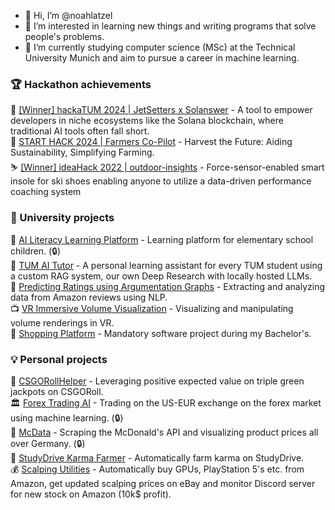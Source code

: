 - 👋 Hi, I’m @noahlatzel
- 👀 I’m interested in learning new things and writing programs that solve people's problems.
- 🌱 I’m currently studying computer science (MSc) at the Technical University Munich and aim to pursue a career in machine learning.


### 🏆 Hackathon achievements
🤖 [[Winner] hackaTUM 2024 | JetSetters x Solanswer](https://github.com/shumancheng/JetSetters) - A tool to empower developers in niche ecosystems like the Solana blockchain, where traditional AI tools often fall short.\
🌾 [START HACK 2024 | Farmers Co-Pilot](https://github.com/noahlatzel/start-hack24) - Harvest the Future: Aiding Sustainability, Simplifying Farming.\
⛷️ [[Winner] ideaHack 2022 | outdoor-insights](https://github.com/Mahir-Isikli/outdoor-insights) - Force-sensor-enabled smart insole for ski shoes enabling anyone to utilize a data-driven performance coaching system


### 📖 University projects
🧒 [AI Literacy Learning Platform](https://github.com/noahlatzel/AI_Literacy_Course) - Learning platform for elementary school children. (🔒)\
🤖 [TUM AI Tutor](https://github.com/SimonBless/TUM-AI-Tutor) - A personal learning assistant for every TUM student using a custom RAG system, our own Deep Research with locally hosted LLMs.\
🛒 [Predicting Ratings using Argumentation Graphs](https://github.com/burakyuslu/predicting_ratings_using_graphs) - Extracting and analyzing data from Amazon reviews using NLP.\
📺 [VR Immersive Volume Visualization](https://github.com/noahlatzel/pjs-ws22-immersive-volume-vis) - Visualizing and manipulating volume renderings in VR.\
🛒 [Shopping Platform](https://github.com/noahlatzel/sopra2122) - Mandatory software project during my Bachelor's.


### 💡 Personal projects
🎰 [CSGORollHelper](https://github.com/noahlatzel/CSGORollHelper) - Leveraging positive expected value on triple green jackpots on CSGORoll.\
🏛️ [Forex Trading AI](https://github.com/noahlatzel/forex-trading-ai) - Trading on the US-EUR exchange on the forex market using machine learning. (🔒)\
🍔 [McData](https://github.com/noahlatzel/McData) - Scraping the McDonald's API and visualizing product prices all over Germany. (🔒)\
📖 [StudyDrive Karma Farmer](https://github.com/noahlatzel/studydrive-karma-farmer) - Automatically farm karma on StudyDrive.\
💰 [Scalping Utilities](https://github.com/noahlatzel/scalping-utilities) - Automatically buy GPUs, PlayStation 5's etc. from Amazon, get updated scalping prices on eBay and monitor Discord server for new stock on Amazon (10k$ profit).

### 
<!---
noahlatzel/noahlatzel is a ✨ special ✨ repository because its `README.md` (this file) appears on your GitHub profile.
You can click the Preview link to take a look at your changes.
--->
